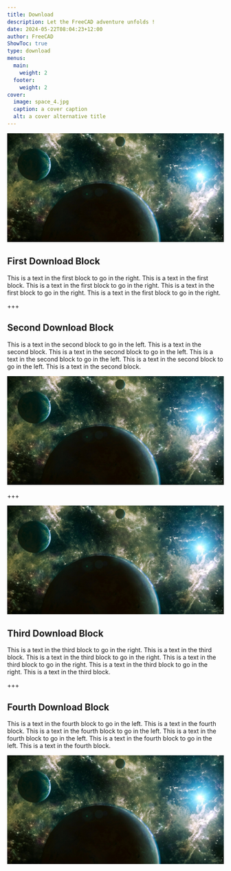 ```yaml
---
title: Download
description: Let the FreeCAD adventure unfolds !
date: 2024-05-22T08:04:23+12:00
author: FreeCAD
ShowToc: true
type: download
menus:
  main:
    weight: 2
  footer:
    weight: 2
cover:
  image: space_4.jpg
  caption: a cover caption
  alt: a cover alternative title
---
```


[![LINK TO GITHUB](space_4.jpg)](https://github.com/freecad 'Link to GitHub')

## First Download Block

This is a text in the first block to go in the right. This is a text in the first block. This is a text in the first block to go in the right. This is a text in the first block to go in the right. This is a text in the first block to go in the right.

+++

## Second Download Block

This is a text in the second block to go in the left. This is a text in the second block. This is a text in the second block to go in the left. This is a text in the second block to go in the left. This is a text in the second block to go in the left. This is a text in the second block.

![](space_4.jpg)

+++

![](space_4.jpg)

## Third Download Block

This is a text in the third block to go in the right. This is a text in the third block. This is a text in the third block to go in the right. This is a text in the third block to go in the right. This is a text in the third block to go in the right. This is a text in the third block.

+++

## Fourth Download Block

This is a text in the fourth block to go in the left. This is a text in the fourth block. This is a text in the fourth block to go in the left. This is a text in the fourth block to go in the left. This is a text in the fourth block to go in the left. This is a text in the fourth block.

![](space_4.jpg)